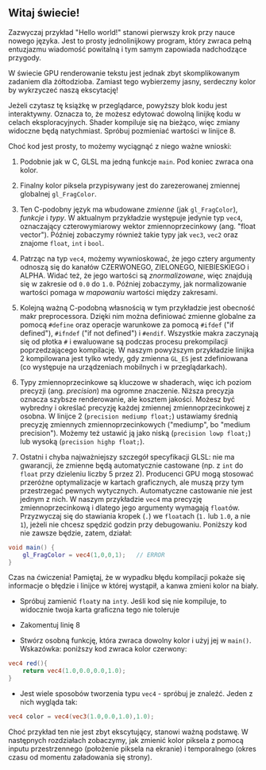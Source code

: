 ## Witaj świecie!

Zazwyczaj przykład "Hello world!" stanowi pierwszy krok przy nauce nowego języka. Jest to prosty jednolinijkowy program, który zwraca pełną entuzjazmu wiadomość powitalną i tym samym zapowiada nadchodzące przygody. 

<!-- Usually the "Hello world!" example is the first step to learning a new language. It's a simple one-line program that outputs an enthusiastic welcoming message and declares opportunities ahead. -->

W świecie GPU renderowanie tekstu jest jednak zbyt skomplikowanym zadaniem dla żółtodzioba. Zamiast tego wybierzemy jasny, serdeczny kolor by wykrzyczeć naszą ekscytację! 

<!-- In GPU-land rendering text is an overcomplicated task for a first step, instead we'll choose a bright welcoming color to shout our enthusiasm! -->

<div class="codeAndCanvas" data="hello_world.frag"></div>

Jeżeli czytasz tę książkę w przeglądarce, powyższy blok kodu jest interaktywny. Oznacza to, że możesz edytować dowolną linijkę kodu w celach eksploracyjnych. Shader kompiluje się na bieżąco, więc zmiany widoczne będą natychmiast. Spróbuj pozmieniać wartości w linijce 8. 

<!-- If you are reading this book in a browser the previous block of code is interactive. That means you can click and change any part of the code you want to explore. Changes will be updated immediately thanks to the GPU architecture that compiles and replaces shaders *on the fly*. Give it a try by changing the values on line 8. -->

Choć kod jest prosty, to możemy wyciągnąć z niego ważne wnioski:

1.  Podobnie jak w C, GLSL ma jedną funkcje `main`. Pod koniec zwraca ona kolor.

2. Finalny kolor piksela przypisywany jest do zarezerowanej zmiennej globalnej `gl_FragColor`.

3. Ten C-podobny język ma wbudowane *zmienne* (jak `gl_FragColor`), *funkcje* i *typy*. W aktualnym przykładzie występuje jedynie typ `vec4`, oznaczający czterowymiarowy wektor zmiennoprzecinkowy (ang. "float vector"). Później zobaczymy również takie typy jak `vec3`, `vec2` oraz znajome `float`, `int` i `bool`.

4. Patrząc na typ `vec4`, możemy wywnioskować, że jego cztery argumenty odnoszą się do kanałów CZERWONEGO, ZIELONEGO, NIEBIESKIEGO i ALPHA. Widać też, że jego wartości są *znormalizowane*, więc znajdują się w zakresie od `0.0` do `1.0`. Później zobaczymy, jak normalizowanie wartości pomaga w *mapowaniu* wartości między zakresami.

5. Kolejną ważną C-podobną własnością w tym przykładzie jest obecność makr preprocessora. Dzięki nim można definiować zmienne globalne za pomocą `#define` oraz operacje warunkowe za pomocą `#ifdef` ("if defined"), `#ifndef` ("if not defined") i `#endif`. Wszystkie makra zaczynają się od płotka `#` i ewaluowane są podczas procesu prekompilacji poprzedzającego kompilację. W naszym powyższym przykładzie linijka 2 kompilowana jest tylko wtedy, gdy zmienna `GL_ES` jest zdefiniowana (co występuje na urządzeniach mobilnych i w przeglądarkach). 

<!-- Although these simple lines of code don't look like a lot, we can infer substantial knowledge from them:

1. Shader Language has a single `main` function that returns a color at the end. This is similar to C.

2. The final pixel color is assigned to the reserved global variable `gl_FragColor`.

3. This C-flavored language has built in *variables* (like `gl_FragColor`), *functions* and *types*. In this case we've just been introduced to `vec4` that stands for a four dimensional vector of floating point precision. Later we will see more types like `vec3` and `vec2` together with the popular: `float`, `int` and `bool`.

4. If we look closely to the `vec4` type we can infer that the four arguments respond to the RED, GREEN, BLUE and ALPHA channels. Also we can see that these values are *normalized*, which means they go from `0.0` to `1.0`. Later, we will learn how normalizing values makes it easier to *map* values between variables.

5. Another important *C feature* we can see in this example is the presence of preprocessor macros. Macros are part of a pre-compilation step. With them it is possible to `#define` global variables and do some basic conditional operation (with `#ifdef` and `#endif`). All the macro commands begin with a hashtag (`#`). Pre-compilation happens right before compiling and copies all the calls to `#defines` and check `#ifdef` (is defined) and `#ifndef` (is not defined) conditionals. In our "hello world!" example above, we only insert the line 2 if `GL_ES` is defined, which mostly happens when the code is compiled on mobile devices and browsers. -->

6. Typy zmiennoprzecinkowe są kluczowe w shaderach, więc ich  poziom precyzji (ang. *precision*) ma ogromne znaczenie. Niższa precyzja oznacza szybsze renderowanie, ale kosztem jakości. Możesz być wybredny i określać precyzję każdej zmiennej zmiennoprzecinkowej z osobna. W linijce 2 (`precision mediump float;`) ustawiamy średnią precyzję zmiennych zmiennoprzecinkowych ("mediump", bo "medium precision"). Możemy też ustawić ją jako niską (`precision lowp float;`) lub wysoką (`precision highp float;`).

7. Ostatni i chyba najważniejszy szczegół specyfikacji GLSL: nie ma gwarancji, że zmienne będą automatycznie castowane (np. z `int` do `float` przy dzieleniu liczby 5 przez 2). Producenci GPU mogą stosować przeróżne optymalizacje w kartach graficznych, ale muszą przy tym przestrzegać pewnych wytycznych. Automatyczne castowanie nie jest jednym z nich. W naszym przykładzie `vec4` ma precyzję zmiennoprzecinkową i dlatego jego argumenty wymagają `float`ów. Przyzwyczaj się do stawiania kropek (`.`) we `float`ach (`1.` lub `1.0`, a nie `1`), jeżeli nie chcesz spędzić godzin przy debugowaniu. Poniższy kod nie zawsze będzie, zatem, działał:

```glsl
void main() {
    gl_FragColor = vec4(1,0,0,1);	// ERROR
}
```

Czas na ćwiczenia! Pamiętaj, że w wypadku błędu kompilacji pokaże się informacje o błędzie i linijce w której wystąpił, a kanwa zmieni kolor na biały.

* Spróbuj zamienić `float`y na `int`y. Jeśli kod się nie kompiluje, to widocznie twoja karta graficzna tego nie toleruje

* Zakomentuj linię 8

* Stwórz osobną funkcję, która zwraca dowolny kolor i użyj jej w `main()`. Wskazówka: poniższy kod zwraca kolor czerwony:

```glsl
vec4 red(){
    return vec4(1.0,0.0,0.0,1.0);
}
```

* Jest wiele sposobów tworzenia typu `vec4` - spróbuj je znaleźć. Jeden z nich wygląda tak:

```glsl
vec4 color = vec4(vec3(1.0,0.0,1.0),1.0);
```

Choć przykład ten nie jest zbyt ekscytujący, stanowi ważną podstawę. W następnych rozdziałach zobaczymy, jak zmienić kolor piksela z pomocą inputu przestrzennego (położenie piksela na ekranie) i temporalnego (okres czasu od momentu załadowania się strony).
